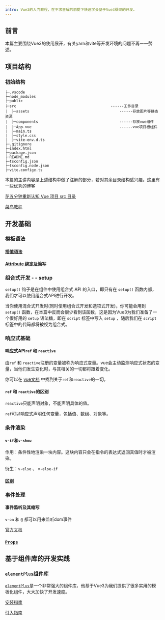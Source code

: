 ```yaml
---
intro: Vue3的入门教程，在不求甚解的前提下快速学会基于Vue3框架的开发。
---
```


## 前言

本篇主要围绕Vue3的使用展开，有关yarn和vite等开发环境的问题不再一一赘述。

## 项目结构

### 初始结构

```
├─.vscode
├─node_modules
├─public
├─src											------工作目录
|  ├─assets											------存放图片等静态资源
|  ├─components										------存放vue组件
|  ├─App.vue										------vue项目根组件
|  ├─main.ts										
|  ├─style.css										
|  ├─vite-env.d.ts
├─.gitignore
├─index.html
├─package.json
├─README.md
├─tsconfig.json
├─tsconfig.node.json
├─vite.confige.ts
```

本篇的主讲内容是上述结构中做了注解的部分，若对其余目录结构感兴趣，这里有一些优秀的博客

[花五分钟重新认知 Vue 项目 src 目录](https://juejin.cn/post/6931234988281036807)

[菜鸟教程](https://www.runoob.com/vue3/vue3-directory-structure.html)

## 开发基础

### 模板语法

#### [插值语法](https://cn.vuejs.org/guide/essentials/template-syntax.html#text-interpolation)

#### [Attribute 绑定及简写](https://cn.vuejs.org/guide/essentials/template-syntax.html#attribute-bindings)

### 组合式开发 - - setup

`setup()` 钩子是在组件中使用组合式 API 的入口，即只有在 `setup()` 函数内部，我们才可以使用组合式API进行开发。

当你使用混合式开发时(同时使用组合式开发和选项式开发)，你可能会用到 `setup()` 函数，在本篇中反而会很少看到该函数，这是因为Vue3为我们准备了一个很好用的 `setup` 语法糖，即在 `script` 标签中写入 `setup` ，随后我们在 `script` 标签中的代码都将被视为组合式。

### 响应式基础

#### 响应式API`ref` 和 `reactive`

由`ref` 和 `reactive`注册的变量被称为响应式变量。vue会主动监测响应式状态的变量，当他们发生变化时，与其相关的一切都将跟着变化。

你可以在 [vue文档](https://cn.vuejs.org/guide/essentials/reactivity-fundamentals.html#reactivity-fundamentals) 中找到关于`ref`和`reactive`的一切。

#### `ref` 和 `reactive`的区别

`reactive`只能声明对象，不能声明具体的值。

`ref`可以响应式声明任何变量，包括值、数组、对象等。

### 条件渲染

#### `v-if`和`v-show`

作用：条件性地渲染一块内容。这块内容只会在指令的表达式返回真值时才被渲染。

衍生：`v-else` 、 `v-else-if`

#### [区别](https://cn.vuejs.org/guide/essentials/conditional.html#v-if-vs-v-show)

### 事件处理

#### 事件监听及其缩写

`v-on` 和 `@` 都可以用来监听dom事件

[官方文档](https://cn.vuejs.org/guide/essentials/event-handling.html#event-handling)

### [`Props`](https://cn.vuejs.org/guide/components/props.html)

## 基于组件库的开发实践

### `elementPlus`组件库

[`elementPlus`](https://element-plus.org/zh-CN/)是一个非常强大的组件库，他基于Vue3为我们提供了很多实用的模板化组件，大大加快了开发速度。

[安装指南](https://element-plus.org/zh-CN/guide/installation.html#%E5%AE%89%E8%A3%85)

[引入指南](https://element-plus.org/zh-CN/guide/quickstart.html#%E5%AE%8C%E6%95%B4%E5%BC%95%E5%85%A5)

## 